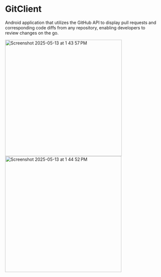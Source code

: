 # GitClient

Android application that utilizes the GitHub API to display pull requests and corresponding code diffs from any repository, enabling developers to review changes on the go.

<img width="381" alt="Screenshot 2025-05-13 at 1 43 57 PM" src="https://github.com/user-attachments/assets/ff09927a-d7bb-4ba3-bc22-f775145efeb4" />

<img width="380" alt="Screenshot 2025-05-13 at 1 44 52 PM" src="https://github.com/user-attachments/assets/e47c8751-384c-421c-9bc0-a42f68b453df" />
